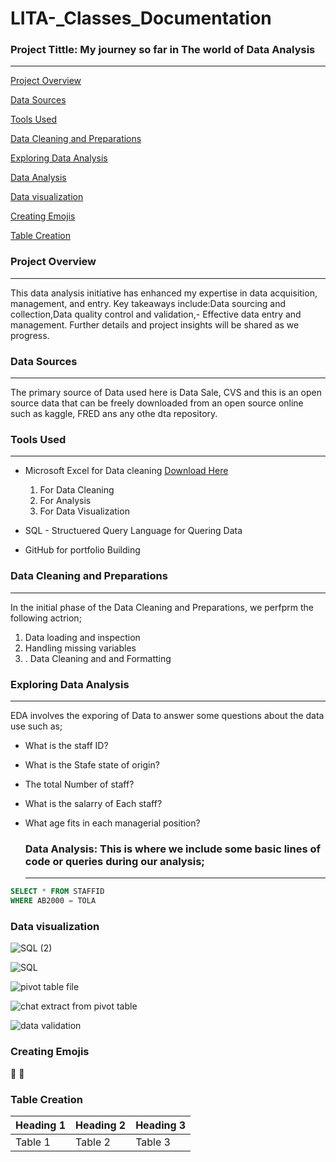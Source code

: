 # LITA-_Classes_Documentation

### Project Tittle: My journey  so far in The world of Data Analysis
---
[Project Overview](#project-overview)

[Data Sources](#data-sources)

[Tools Used](#tools-used)

[Data Cleaning and Preparations](#data-cleaning-and-preparations)

 [Exploring Data Analysis](#exploring-data-analysis)

 [Data Analysis](data-analysis)

 [Data visualization](#data-visualization)

 [Creating Emojis ](#creating-emojis)

 [Table Creation](#table-creation)

### Project Overview
---
This data analysis initiative has enhanced my expertise in data acquisition, management, and entry. Key takeaways include:Data sourcing and collection,Data quality control and validation,- Effective data entry and management. Further details and project insights will be shared as we progress.

### Data Sources
---
The primary source of Data used here is Data Sale, CVS and this is an open source data that can be freely downloaded from  an open source online such as kaggle, FRED ans any othe dta repository.

### Tools Used
---
- Microsoft Excel for Data cleaning [Download Here](https://drive.google.com/drive/folders/1sFdNca7pk_wGqB7tKWB1gGEW63GBIX8f?usp=sharing)
   1. For Data Cleaning
   2. For Analysis
   3. For Data Visualization
 
- SQL - Structuered Query Language for Quering Data
- GitHub for portfolio Building

### Data Cleaning and Preparations
---
In the initial phase of the Data Cleaning and Preparations, we perfprm the following actrion;
1. Data loading and inspection
2. Handling missing variables
3. . Data Cleaning and and Formatting

### Exploring Data Analysis 
---
EDA involves the exporing of Data to answer some questions about the data use such as;

- What is the staff ID?
- What is the Stafe state of origin?
- The total Number of staff?
- What is the salarry of Each staff?
- What age fits in each managerial position?

  ### Data Analysis: This is where we include some basic lines of code or queries during our analysis;
  ---
 ```SQL
 SELECT * FROM STAFFID
 WHERE AB2000 = TOLA
```

### Data visualization

![SQL (2)](https://github.com/user-attachments/assets/e570b44e-d344-4f65-8d10-c8f992e1476d)


![SQL](https://github.com/user-attachments/assets/89fd4265-225e-4539-bd54-05d8bb4a4b6c)


![pivot table file](https://github.com/user-attachments/assets/94db2218-faac-405a-bbad-672587712224)


 ![chat extract from pivot table](https://github.com/user-attachments/assets/8c659e86-bf03-4737-a072-5d731aa5f0f5)
 

![data validation](https://github.com/user-attachments/assets/90570b79-af72-40c5-b637-aadd0d3cdfae)

### Creating Emojis 
🥇
📶

### Table Creation 
| Heading 1| Heading 2| Heading 3|
| ---------| ---------| ---------|
|   Table 1|   Table 2|   Table 3|



